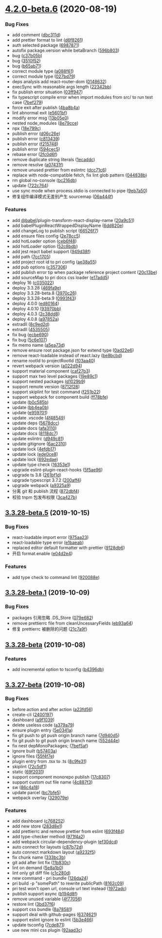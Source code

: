<a name="4.2.0-beta.6"></a>
# [4.2.0-beta.6](https://github.com/prijs/pri/compare/3.3.28-beta.5...4.2.0-beta.6) (2020-08-19)


### Bug Fixes

* add comment ([dbc311d](https://github.com/prijs/pri/commit/dbc311d))
* add prettier format to lint ([d6f8261](https://github.com/prijs/pri/commit/d6f8261))
* auth selected package ([6987871](https://github.com/prijs/pri/commit/6987871))
* autofix package.version while betaBranch ([596b803](https://github.com/prijs/pri/commit/596b803))
* bug ([c37b05b](https://github.com/prijs/pri/commit/c37b05b))
* bug ([3510f52](https://github.com/prijs/pri/commit/3510f52))
* bug ([b65ab71](https://github.com/prijs/pri/commit/b65ab71))
* correct module type ([a088f61](https://github.com/prijs/pri/commit/a088f61))
* correct module type ([027bd79](https://github.com/prijs/pri/commit/027bd79))
* deps analysis add react-router-dom ([0148632](https://github.com/prijs/pri/commit/0148632))
* execSync with reasonable args length ([22342bb](https://github.com/prijs/pri/commit/22342bb))
* fix publish error situation ([03ff947](https://github.com/prijs/pri/commit/03ff947))
* fix typescript compile error when import modules from src/ to run test case ([7bef279](https://github.com/prijs/pri/commit/7bef279))
* force exit after publish ([4ba8b4a](https://github.com/prijs/pri/commit/4ba8b4a))
* lint abnormal exit ([e5601bf](https://github.com/prijs/pri/commit/e5601bf))
* modify error msg ([13b05e0](https://github.com/prijs/pri/commit/13b05e0))
* nested node_modules ([8e79cce](https://github.com/prijs/pri/commit/8e79cce))
* npx ([18e799c](https://github.com/prijs/pri/commit/18e799c))
* publish error ([d06c26e](https://github.com/prijs/pri/commit/d06c26e))
* publish error ([c813439](https://github.com/prijs/pri/commit/c813439))
* publish error ([f215748](https://github.com/prijs/pri/commit/f215748))
* publish error ([594cec5](https://github.com/prijs/pri/commit/594cec5))
* rebase error ([2fc0d6f](https://github.com/prijs/pri/commit/2fc0d6f))
* remove duplicate string literals ([1ecaddc](https://github.com/prijs/pri/commit/1ecaddc))
* remove resolve ([a07431f](https://github.com/prijs/pri/commit/a07431f))
* remove unused prettier from eslintrc ([dcc71c6](https://github.com/prijs/pri/commit/dcc71c6))
* replace with node-compatible fetch, fix lint glob pattern ([044838b](https://github.com/prijs/pri/commit/044838b))
* rm global no-console ([bc216db](https://github.com/prijs/pri/commit/bc216db))
* update ([722c764](https://github.com/prijs/pri/commit/722c764))
* use sync mode when process.stdio is connected to pipe ([9eb7a50](https://github.com/prijs/pri/commit/9eb7a50))
* 修复组件编译模式无差别产生 sourcemap ([06a444f](https://github.com/prijs/pri/commit/06a444f))


### Features

* add [@babel](https://github.com/babel)/plugin-transform-react-display-name ([20a9c51](https://github.com/prijs/pri/commit/20a9c51))
* add babelPluginReactWrappedDisplayName ([6dd820e](https://github.com/prijs/pri/commit/6dd820e))
* add changeLog to publish script ([66526f7](https://github.com/prijs/pri/commit/66526f7))
* add ensure files config ([2e78cc5](https://github.com/prijs/pri/commit/2e78cc5))
* add hotLoader option ([ceb6f48](https://github.com/prijs/pri/commit/ceb6f48))
* add hotLoader option ([52c8bdb](https://github.com/prijs/pri/commit/52c8bdb))
* add jest react babel support ([949d38f](https://github.com/prijs/pri/commit/949d38f))
* add path ([7cc1705](https://github.com/prijs/pri/commit/7cc1705))
* add project root id to pri config ([ae38a55](https://github.com/prijs/pri/commit/ae38a55))
* add pub options ([c357306](https://github.com/prijs/pri/commit/c357306))
* add publish error tip when package reference project content ([20c13be](https://github.com/prijs/pri/commit/20c13be))
* add sourceMap to pri docs css loader ([e17add5](https://github.com/prijs/pri/commit/e17add5))
* deploy 16 ([c035022](https://github.com/prijs/pri/commit/c035022))
* deploy 3.3.28 ([469fa9e](https://github.com/prijs/pri/commit/469fa9e))
* deploy 3.3.28-beta.8 ([3970c26](https://github.com/prijs/pri/commit/3970c26))
* deploy 3.3.28-beta.9 ([0993f43](https://github.com/prijs/pri/commit/0993f43))
* deploy 4.0.0 ([ed80164](https://github.com/prijs/pri/commit/ed80164))
* deploy 4.0.10 ([93970bb](https://github.com/prijs/pri/commit/93970bb))
* deploy 4.0.3 ([2c38dd8](https://github.com/prijs/pri/commit/2c38dd8))
* deploy 4.0.8 ([a97852a](https://github.com/prijs/pri/commit/a97852a))
* extradll ([8c9ed2d](https://github.com/prijs/pri/commit/8c9ed2d))
* extradll ([4535505](https://github.com/prijs/pri/commit/4535505))
* fix bug ([ecbe690](https://github.com/prijs/pri/commit/ecbe690))
* fix bug ([5c6e107](https://github.com/prijs/pri/commit/5c6e107))
* fix memo name ([a5ea73d](https://github.com/prijs/pri/commit/a5ea73d))
* remove  ensure root package.json for extend type ([0ad22e6](https://github.com/prijs/pri/commit/0ad22e6))
* remove react-loadable instead of react.lazy ([be8bcbd](https://github.com/prijs/pri/commit/be8bcbd))
* rename rootId to projectRootId ([f03aa40](https://github.com/prijs/pri/commit/f03aa40))
* revert webpack version ([a022d94](https://github.com/prijs/pri/commit/a022d94))
* support material component ([caf27b3](https://github.com/prijs/pri/commit/caf27b3))
* support max two level packages ([19e89c1](https://github.com/prijs/pri/commit/19e89c1))
* support nested packages ([d1029b9](https://github.com/prijs/pri/commit/d1029b9))
* support remote version ([8712f28](https://github.com/prijs/pri/commit/8712f28))
* support skiplint for test command ([f251b22](https://github.com/prijs/pri/commit/f251b22))
* support webpack for component build ([ff78bfe](https://github.com/prijs/pri/commit/ff78bfe))
* update ([b0c585b](https://github.com/prijs/pri/commit/b0c585b))
* update ([bb4ea0b](https://github.com/prijs/pri/commit/bb4ea0b))
* update ([e959701](https://github.com/prijs/pri/commit/e959701))
* update .vscode ([4f48549](https://github.com/prijs/pri/commit/4f48549))
* update deps ([5678dcc](https://github.com/prijs/pri/commit/5678dcc))
* update docs ([afa3110](https://github.com/prijs/pri/commit/afa3110))
* update docs ([8118dc7](https://github.com/prijs/pri/commit/8118dc7))
* update eslintrc ([d949c81](https://github.com/prijs/pri/commit/d949c81))
* update gitignore ([6ac2310](https://github.com/prijs/pri/commit/6ac2310))
* update lock ([4efdb17](https://github.com/prijs/pri/commit/4efdb17))
* update lock ([ede0ce8](https://github.com/prijs/pri/commit/ede0ce8))
* update lock ([692edae](https://github.com/prijs/pri/commit/692edae))
* update type check ([16353e1](https://github.com/prijs/pri/commit/16353e1))
* upgrade eslint-plugin-react-hooks ([5f5ae96](https://github.com/prijs/pri/commit/5f5ae96))
* upgrade ts 3.8 ([261bf1d](https://github.com/prijs/pri/commit/261bf1d))
* upgrade typescript 3.7.2 ([200aff4](https://github.com/prijs/pri/commit/200aff4))
* upgrade webpack ([a9325a9](https://github.com/prijs/pri/commit/a9325a9))
* 分离 git 和 publish 流程 ([872dbf4](https://github.com/prijs/pri/commit/872dbf4))
* 校验 tnpm 包发布权限 ([3ca427b](https://github.com/prijs/pri/commit/3ca427b))



<a name="3.3.28-beta.5"></a>
## [3.3.28-beta.5](https://github.com/prijs/pri/compare/3.3.28-beta.4...3.3.28-beta.5) (2019-10-15)


### Bug Fixes

* react-loadable import error ([975aa23](https://github.com/prijs/pri/commit/975aa23))
* react-loadable type error ([e1baeab](https://github.com/prijs/pri/commit/e1baeab))
* replaced editor default formatter with prettier ([9128db6](https://github.com/prijs/pri/commit/9128db6))
* 开启 format.enable ([e04d2e4](https://github.com/prijs/pri/commit/e04d2e4))


### Features

* add type check to command lint ([920088e](https://github.com/prijs/pri/commit/920088e))



<a name="3.3.28-beta.1"></a>
## [3.3.28-beta.1](https://github.com/prijs/pri/compare/3.3.28-beta...3.3.28-beta.1) (2019-10-09)


### Bug Fixes

* packages 引用忽略 .DS_Store ([079e682](https://github.com/prijs/pri/commit/079e682))
* remove prettierrc file from cleanUncessaryFields ([eb93a64](https://github.com/prijs/pri/commit/eb93a64))
* 修复 prettierrc 被删除的问题 ([21c7a9f](https://github.com/prijs/pri/commit/21c7a9f))



<a name="3.3.28-beta"></a>
## [3.3.28-beta](https://github.com/prijs/pri/compare/3.3.27-beta...3.3.28-beta) (2019-10-08)


### Features

* add incremental option to tsconfig ([b4396db](https://github.com/prijs/pri/commit/b4396db))



<a name="3.3.27-beta"></a>
## [3.3.27-beta](https://github.com/prijs/pri/compare/b57403a...3.3.27-beta) (2019-10-08)


### Bug Fixes

* before action and after action ([a23fd56](https://github.com/prijs/pri/commit/a23fd56))
* create-cli ([2400197](https://github.com/prijs/pri/commit/2400197))
* dashboard ([a9f1039](https://github.com/prijs/pri/commit/a9f1039))
* delete useless code ([a379a79](https://github.com/prijs/pri/commit/a379a79))
* ensure plugin entry ([5e0341a](https://github.com/prijs/pri/commit/5e0341a))
* fix git push to git push origin branch name ([7d940d5](https://github.com/prijs/pri/commit/7d940d5))
* fix git push to git push origin branch name ([552d44e](https://github.com/prijs/pri/commit/552d44e))
* fix nest depMonoPackages; ([7bef5af](https://github.com/prijs/pri/commit/7bef5af))
* ignore built ([b57403a](https://github.com/prijs/pri/commit/b57403a))
* ignore files ([55f4f7e](https://github.com/prijs/pri/commit/55f4f7e))
* plugin entry from .tsx to .ts ([8c9fe31](https://github.com/prijs/pri/commit/8c9fe31))
* skiplint ([72c5df1](https://github.com/prijs/pri/commit/72c5df1))
* static ([69f2031](https://github.com/prijs/pri/commit/69f2031))
* support component monorepo publish ([17c8307](https://github.com/prijs/pri/commit/17c8307))
* support custom out file name ([4c887f3](https://github.com/prijs/pri/commit/4c887f3))
* sw ([86c4a18](https://github.com/prijs/pri/commit/86c4a18))
* update parcel ([bc7bfe5](https://github.com/prijs/pri/commit/bc7bfe5))
* webpack overlay ([329079e](https://github.com/prijs/pri/commit/329079e))


### Features

* add dashboard ([c768252](https://github.com/prijs/pri/commit/c768252))
* add new store ([283d8e1](https://github.com/prijs/pri/commit/283d8e1))
* add prettierrc and remove prettier from eslint ([693f484](https://github.com/prijs/pri/commit/693f484))
* add type-checker method ([971f4a2](https://github.com/prijs/pri/commit/971f4a2))
* add webpack circular-dependency-plugin ([ef30dcd](https://github.com/prijs/pri/commit/ef30dcd))
* auto connect for layouts ([c87b72d](https://github.com/prijs/pri/commit/c87b72d))
* auto connect markdown layout ([a9232f5](https://github.com/prijs/pri/commit/a9232f5))
* fix chunk name ([333bc3b](https://github.com/prijs/pri/commit/333bc3b))
* git add after lint fix ([11b830c](https://github.com/prijs/pri/commit/11b830c))
* lint on demand ([5e8a1b0](https://github.com/prijs/pri/commit/5e8a1b0))
* lint only git diff file ([c1c280d](https://github.com/prijs/pri/commit/c1c280d))
* new command - pri bundle ([126da24](https://github.com/prijs/pri/commit/126da24))
* pri build -p "somePath" to rewrite publicPath ([8162c09](https://github.com/prijs/pri/commit/8162c09))
* pri test won't open url, console url text instead ([1972adc](https://github.com/prijs/pri/commit/1972adc))
* publish support async ([b194d8f](https://github.com/prijs/pri/commit/b194d8f))
* remove unused variable ([4f77056](https://github.com/prijs/pri/commit/4f77056))
* restore lint ([3bd37f6](https://github.com/prijs/pri/commit/3bd37f6))
* support css bundle ([8a78581](https://github.com/prijs/pri/commit/8a78581))
* support deal with github-pages ([6374621](https://github.com/prijs/pri/commit/6374621))
* support eslint ignore to eslint ([5b3e466](https://github.com/prijs/pri/commit/5b3e466))
* update tsconfig ([7cde871](https://github.com/prijs/pri/commit/7cde871))
* use new mini css plugin ([92aad3c](https://github.com/prijs/pri/commit/92aad3c))



